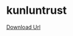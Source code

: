 # kunluntrust

[Download Url](itms-services://?action=download-manifest&url=https://github.com/roc7zhang/kunluntrust/blob/master/kunluntrust.plist)